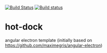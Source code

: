 [![Build Status](https://travis-ci.org/shortsn/hot-dock.svg?branch=master)](https://travis-ci.org/shortsn/hot-dock)
[![Build status](https://ci.appveyor.com/api/projects/status/53m0tx5yaebvewf0/branch/master?svg=true)](https://ci.appveyor.com/project/shortsn/hot-dock/branch/master)


# hot-dock

angular electron template (initially based on https://github.com/maximegris/angular-electron)
